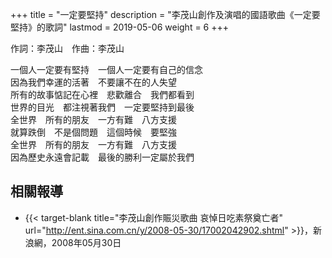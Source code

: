 +++
title = "一定要堅持"
description = "李茂山創作及演唱的國語歌曲《一定要堅持》的歌詞"
lastmod = 2019-05-06
weight = 6
+++


作詞：李茂山　作曲：李茂山

一個人一定要有堅持　一個人一定要有自己的信念  
因為我們幸運的活著　不要讓不在的人失望  
所有的故事惦記在心裡　悲歡離合　我們都看到  
世界的目光　都注視著我們　一定要堅持到最後  
全世界　所有的朋友　一方有難　八方支援  
就算跌倒　不是個問題　這個時候　要堅強  
全世界　所有的朋友　一方有難　八方支援  
因為歷史永遠會記載　最後的勝利一定屬於我們  

## 相關報導
* {{< target-blank title="李茂山創作賑災歌曲 哀悼日吃素祭奠亡者" url="http://ent.sina.com.cn/y/2008-05-30/17002042902.shtml" >}}，新浪網，2008年05月30日